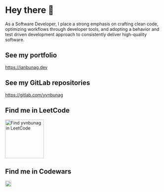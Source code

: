 # Hey there 👋

As a Software Developer, I place a strong emphasis on crafting clean code, optimizing workflows through developer tools, and adopting a behavior and test driven development approach to consistently deliver high-quality software.

## See my portfolio
https://ianbunag.dev

## See my GitLab repositories
https://gitlab.com/yvnbunag

## Find me in LeetCode
<img src="https://leetcode-stats-six.vercel.app/?username=yvnbunag" alt="Find yvnbunag in LeetCode" height="125">

## Find me in Codewars
<img src="https://www.codewars.com/users/yvnbunag/badges/small" alt="Find yvnbunag in Codewars" height="20">

<!--
**yvnbunag/yvnbunag** is a ✨ _special_ ✨ repository because its `README.md` (this file) appears on your GitHub profile.

Here are some ideas to get you started:

- 🔭 I’m currently working on ...
- 🌱 I’m currently learning ...
- 👯 I’m looking to collaborate on ...
- 🤔 I’m looking for help with ...
- 💬 Ask me about ...
- 📫 How to reach me: ...
- 😄 Pronouns: ...
- ⚡ Fun fact: ...
-->
